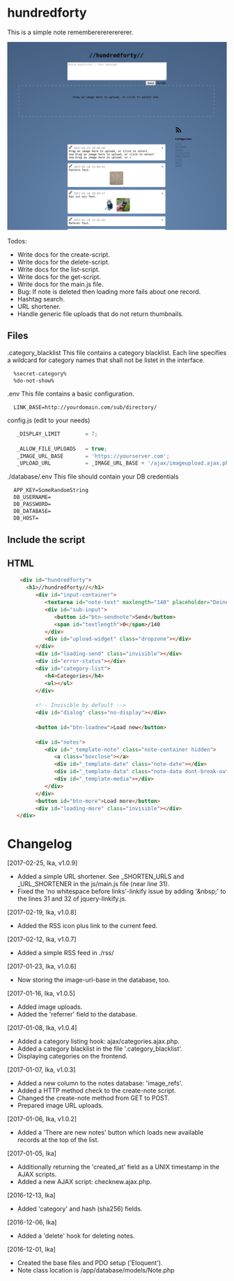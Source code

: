 # hundredforty

This is a simple note remembererererererer.


![Shoutbox Screenshot](Screenshot_2017-02-19_21-13-56.png)


Todos:
 * Write docs for the create-script.
 * Write docs for the delete-script.
 * Write docs for the list-script.
 * Write docs for the get-script.
 * Write docs for the main.js file.
 * Bug: If note is deleted then loading more fails about one record.
 * Hashtag search.
 * URL shortener.
 * Handle generic file uploads that do not return thumbnails.

Files
-----
 .category_blacklist
 This file contains a category blacklist. Each line specifies a
 wildcard for category names that shall not be listet in the interface.
 ```text
   %secret-category%
   %do-not-show%
 ```

 .env
 This file contains a basic configuration.
 ```text
   LINK_BASE=http://yourdomain.com/sub/directory/
 ```

 config.js (edit to your needs)
 ```javascript
    _DISPLAY_LIMIT        = 7;

    _ALLOW_FILE_UPLOADS   = true;
    _IMAGE_URL_BASE       = 'https://yourserver.com';
    _UPLOAD_URL           = _IMAGE_URL_BASE + '/ajax/imageupload.ajax.php';
  ```
 
 ./database/.env
 This file should contain your DB credentials
```text
  APP_KEY=SomeRandomString
  DB_USERNAME=
  DB_PASSWORD=
  DB_DATABASE=
  DB_HOST=
```

Include the script
------------------


HTML
----
```html
    <div id="hundredforty">
      <h1>//hundredforty//</h1>
         <div id="input-container">
            <textarea id="note-text" maxlength="140" placeholder="Deine Nachricht | Your message"></textarea><br/>
            <div id="sub-input">
               <button id="btn-sendnote">Send</button>
               <span id="textlength">0</span>/140
            </div>
            <div id="upload-widget" class="dropzone"></div>
         </div>
         <div id="loading-send" class="invisible"></div>
         <div id="error-status"></div>
         <div id="category-list">
            <h4>Categories</h4>
            <ul></ul>
         </div>
      
         <!-- Invisible by default -->
         <div id="dialog" class="no-display"></div>

         <button id="btn-loadnew">Load new</button>
      
         <div id="notes">
            <div id="_template-note" class="note-container hidden">
               <a class="boxclose"></a>
               <div id="_template-date" class="note-date"></div>
               <div id="_template-data" class="note-data dont-break-out"></div>
               <div id="_template-media"></div>
            </div>
         </div>
         <button id="btn-more">Load more</button>
         <div id="loading-more" class="invisible"></div>
   </div>
```

Changelog
=========
[2017-02-25, Ika, v1.0.9]
 * Added a simple URL shortener. See _SHORTEN_URLS and
   _URL_SHORTENER in the js/main.js file (near line 31).
 * Fixed the 'no whitespace before links'-linkify issue by
   adding '&amp;nbsp;' to the lines 31 and 32 of
   jquery-linkify.js.

[2017-02-19, Ika, v1.0.8]
 * Added the RSS icon plus link to the current feed.

[2017-02-12, Ika, v1.0.7]
 * Added a simple RSS feed in ./rss/

[2017-01-23, Ika, v1.0.6]
 * Now storing the image-url-base in the database, too.

[2017-01-16, Ika, v1.0.5]
 * Added image uploads.
 * Added the 'referrer' field to the database.

[2017-01-08, Ika, v1.0.4]
 * Added a category listing hook: ajax/categories.ajax.php.
 * Added a category blacklist in the file '.category_blacklist'.
 * Displaying categories on the frontend.

[2017-01-07, Ika, v1.0.3]
 * Added a new column to the notes database: 'image_refs'.
 * Added a HTTP method check to the create-note script.
 * Changed the create-note method from GET to POST.
 * Prepared image URL uploads.

[2017-01-06, Ika, v1.0.2]
 * Added a 'There are new notes' button which loads new
   available records at the top of the list.

[2017-01-05, Ika]
 * Additionally returning the 'created_at' field as a UNIX timestamp in the
   AJAX scripts.
 * Added a new AJAX script: checknew.ajax.php.

[2016-12-13, Ika]
 * Added 'category' and hash (sha256) fields.

[2016-12-06, Ika]
 * Added a 'delete' hook for deleting notes.

[2016-12-01, Ika]
 * Created the base files and PDO setup ('Eloquent').
 * Note class location is /app/database/models/Note.php